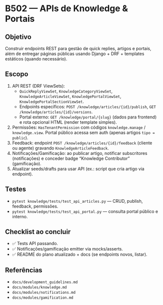 # B502 — APIs de Knowledge & Portais

## Objetivo
Construir endpoints REST para gestão de quick replies, artigos e portais, além de entregar páginas públicas usando Django + DRF + templates estáticos (quando necessário).

## Escopo
1. API REST (DRF ViewSets):
   - `QuickReplyViewSet`, `KnowledgeCategoryViewSet`, `KnowledgeArticleViewSet`, `KnowledgePortalViewSet`, `KnowledgePortalSectionViewSet`.
   - Endpoints específicos: `POST /knowledge/articles/{id}/publish`, `GET /knowledge/articles/{id}/versions`.
   - Portal externo: `GET /knowledge/portal/{slug}` (dados para frontend) e rota opcional HTML (render template simples).
2. Permissões: `HasTenantPermission` com códigos `knowledge.manage` / `knowledge.view`. Portal público acessa sem auth (apenas artigos `tipo = public`).
3. Feedback: endpoint `POST /knowledge/articles/{id}/feedback` (cliente ou agente) gravando `KnowledgeArticleFeedback`.
4. Notificações/Gamificação: ao publicar artigo, notificar subscritores (notificações) e conceder badge “Knowledge Contributor” (gamificação).
5. Atualizar seeds/drafts para usar API (ex.: script que cria artigo via endpoint).

## Testes
- `pytest knowledge/tests/test_api_articles.py` — CRUD, publish, feedback, permissões.
- `pytest knowledge/tests/test_api_portal.py` — consulta portal público e interno.

## Checklist ao concluir
- ✅ Tests API passando.
- ✅ Notificações/gamificação emitter via mocks/asserts.
- ✅ README do plano atualizado + docs (se endpoints novos, listar).

## Referências
- `docs/development_guidelines.md`
- `docs/modules/knowledge.md`
- `docs/modules/notifications.md`
- `docs/modules/gamification.md`
